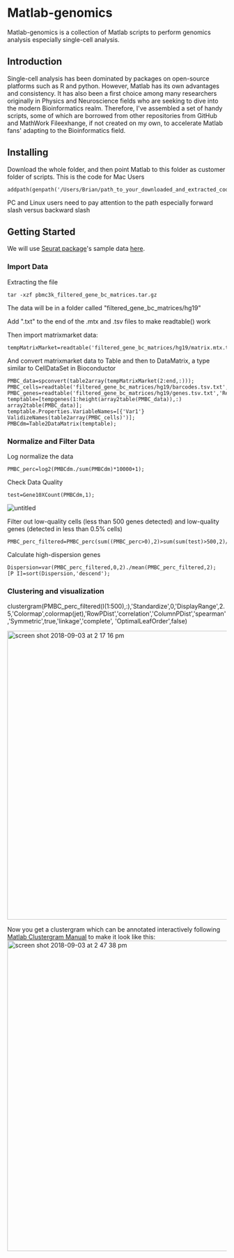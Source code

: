 # Matlab-genomics
Matlab-genomics is a collection of Matlab scripts to perform genomics analysis especially single-cell analysis.
## Introduction
Single-cell analysis has been dominated by packages on open-source platforms such as R and python. However, Matlab has its own advantages and consistency. It has also been a first choice among many researchers originally in Physics and Neuroscience fields who are seeking to dive into the modern Bioinformatics realm.
Therefore, I've assembled a set of handy scripts, some of which are borrowed from other repositories from GitHub and MathWork Fileexhange, if not created on my own, to accelerate Matlab fans' adapting to the Bioinformatics field.

## Installing
Download the whole folder, and then point Matlab to this folder as customer folder of scripts. This is the code for Mac Users

```
addpath(genpath('/Users/Brian/path_to_your_downloaded_and_extracted_codes')); 
```
PC and Linux users need to pay attention to the path especially forward slash versus backward slash

## Getting Started
We will use [Seurat package](https://satijalab.org/seurat/pbmc3k_tutorial.html)'s sample data [here](https://s3-us-west-2.amazonaws.com/10x.files/samples/cell/pbmc3k/pbmc3k_filtered_gene_bc_matrices.tar.gz).

### Import Data
Extracting the file
```
tar -xzf pbmc3k_filtered_gene_bc_matrices.tar.gz
```
The data will be in a folder called "filtered_gene_bc_matrices/hg19"

Add ".txt" to the end of the .mtx and .tsv files to make readtable() work

Then import matrixmarket data:
```
tempMatrixMarket=readtable('filtered_gene_bc_matrices/hg19/matrix.mtx.txt');
```
And convert matrixmarket data to Table and then to DataMatrix, a type similar to CellDataSet in Bioconductor
```
PMBC_data=spconvert(table2array(tempMatrixMarket(2:end,:)));
PMBC_cells=readtable('filtered_gene_bc_matrices/hg19/barcodes.tsv.txt','ReadVariableNames',false,'Delimiter','\t');
PMBC_genes=readtable('filtered_gene_bc_matrices/hg19/genes.tsv.txt','ReadVariableNames',false,'Delimiter','\t');
temptable=[tempgenes(1:height(array2table(PMBC_data)),:) array2table(PMBC_data)];
temptable.Properties.VariableNames=[{'Var1'} ValidizeNames(table2array(PMBC_cells)')];
PMBCdm=Table2DataMatrix(temptable);
```

### Normalize and Filter Data
Log normalize the data
```
PMBC_perc=log2(PMBCdm./sum(PMBCdm)*10000+1);
```
Check Data Quality
```
test=Gene10XCount(PMBCdm,1);
```
![untitled](https://user-images.githubusercontent.com/4110443/45000178-a6d8df80-af77-11e8-946e-997b35d97c1d.jpg)

Filter out low-quality cells (less than 500 genes detected) and low-quality genes (detected in less than 0.5% cells)
```
PMBC_perc_filtered=PMBC_perc(sum((PMBC_perc>0),2)>sum(sum(test)>500,2)/200,sum(test)>500);
```
Calculate high-dispersion genes
```
Dispersion=var(PMBC_perc_filtered,0,2)./mean(PMBC_perc_filtered,2);
[P I]=sort(Dispersion,'descend');
```

### Clustering and visualization

clustergram(PMBC_perc_filtered(I(1:500),:),'Standardize',0,'DisplayRange',2.5,'Colormap',colormap(jet),'RowPDist','correlation','ColumnPDist','spearman','Symmetric',true,'linkage','complete', 'OptimalLeafOrder',false)

<img width="661" alt="screen shot 2018-09-03 at 2 17 16 pm" src="https://user-images.githubusercontent.com/4110443/45001694-25d41500-af84-11e8-9632-aeca4e5493e9.png">

Now you get a clustergram which can be annotated interactively following [Matlab Clustergram Manual](https://www.mathworks.com/help/bioinfo/ref/clustergram.html) to make it look like this:
<img width="711" alt="screen shot 2018-09-03 at 2 47 38 pm" src="https://user-images.githubusercontent.com/4110443/45002131-5c139380-af88-11e8-85d5-7ef82b20aff5.png">
